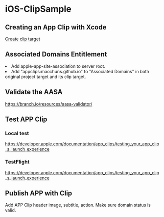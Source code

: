 # iOS-ClipSample

## Creating an App Clip with Xcode

[Create clip target](https://developer.apple.com/documentation/app_clips/creating_an_app_clip_with_xcode)


## Associated Domains Entitlement
<li>Add apple-app-site-association to server root.</li>
<li>Add "appclips:maochuns.github.io" to "Associated Domains" in both original project target and its clip target.</li>


## Validate the AASA
https://branch.io/resources/aasa-validator/


## Test APP Clip

### Local test
https://developer.apple.com/documentation/app_clips/testing_your_app_clip_s_launch_experience

### TestFlight
https://developer.apple.com/documentation/app_clips/testing_your_app_clip_s_launch_experience


## Publish APP with Clip

Add APP Clip header image, subtitle, action. Make sure domain status is valid.